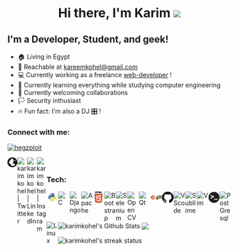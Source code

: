 <h1 align="center">Hi there, I'm Karim <img src="https://media.giphy.com/media/hvRJCLFzcasrR4ia7z/giphy.gif" width="25px"></h1>


## I'm a Developer, Student, and geek!
- 🏠 Living in Egypt
- 📨 Reachable at kareemkohel@gmail.com
- 💻 Currently working as a freelance [web-developer][website] !
- 📝 Currently learning everything while studying computer engineering
- 👥 Currently welcoming collaborations
- 🏳 Security inthusiast
- 🔥 Fun fact: I'm also a DJ 🎛 !

### Connect with me:
<p align="left"> <a href="https://twitter.com/karimkohel" target="blank"><img src="https://img.shields.io/twitter/follow/karimkohel?logo=twitter&style=for-the-badge" alt="hegzploit" /></a> </p>

[<img align="left" alt="karimkohel.com" width="22px" src="https://raw.githubusercontent.com/iconic/open-iconic/master/svg/globe.svg" />][website]
[<img align="left" alt="karimkohel | Twitter" width="22px" src="https://cdn.jsdelivr.net/npm/simple-icons@v3/icons/twitter.svg" />][twitter]
[<img align="left" alt="karimkohel | LinkedIn" width="22px" src="https://cdn.jsdelivr.net/npm/simple-icons@v3/icons/linkedin.svg" />][linkedin]
[<img align="left" alt="karimkohel | Instagram" width="22px" src="https://cdn.jsdelivr.net/npm/simple-icons@v3/icons/instagram.svg" />][instagram]

<br />

### Tech:

<img align="left" alt="Python3" width="26px" src="https://raw.githubusercontent.com/github/explore/80688e429a7d4ef2fca1e82350fe8e3517d3494d/topics/python/python.png" />

<img align="left" alt="C" width="26px" src="https://seeklogo.com/images/C/c-programming-language-logo-9B32D017B1-seeklogo.com.png" />

<img align="left" alt="Django" width="26px" src="https://humancoders-formations.s3.amazonaws.com/uploads/course/logo/3/formation-django.png" />

<img align="left" alt="Apache" width="26px" src="https://endertech.com/wp-content/uploads/2017/09/apache-logo.png" />

<img align="left" alt="HTML5" width="26px" src="https://raw.githubusercontent.com/github/explore/80688e429a7d4ef2fca1e82350fe8e3517d3494d/topics/html/html.png" />

<img align="left" alt="Bootstrap" width="26px" src="https://www.pinclipart.com/picdir/middle/35-353932_bootstrap-bootstrap-4-logo-png-clipart.png" />

<img align="left" alt="Selenium" width="26px" src="https://www.drupal.org/files/styles/grid-3/public/images/big-logo.png?itok=MOZk5YZl" />

<img align="left" alt="OpenCV" width="26px" src="https://i.stack.imgur.com/ez8QV.png" />

<img align="left" alt="Qt" width="26px" src="https://www.claysol.com/public/images/qt.png" />

<img align="left" alt="Git" width="26px" src="https://raw.githubusercontent.com/github/explore/80688e429a7d4ef2fca1e82350fe8e3517d3494d/topics/git/git.png" />

<img align="left" alt="GitHub" width="26px" src="https://raw.githubusercontent.com/github/explore/78df643247d429f6cc873026c0622819ad797942/topics/github/github.png" />

<img align="left" alt="VScode" width="26px" src="https://user-images.githubusercontent.com/10379994/31985754-c56b8dba-b998-11e7-9705-a7f984433049.png" />

<img align="left" alt="Subllime" width="26px" src="https://upload.wikimedia.org/wikipedia/en/d/d2/Sublime_Text_3_logo.png" />

<img align="left" alt="Vim" width="26px" src="http://www.sromero.org/wiki/_media/linux/aplicaciones/vimman/vim-editor_logo.png" />

<img align="left" alt="Terminal" width="26px" src="https://raw.githubusercontent.com/github/explore/80688e429a7d4ef2fca1e82350fe8e3517d3494d/topics/terminal/terminal.png" />

<img align="left" alt="PostGresql" width="26px" src="https://upload.wikimedia.org/wikipedia/commons/thumb/2/29/Postgresql_elephant.svg/540px-Postgresql_elephant.svg.png" />

<img align="left" alt="Linux" width="26px" src="https://cdn.pixabay.com/photo/2017/01/31/16/57/linux-2025536_960_720.png" />

<br />
<br />

---

<img align="center" alt="karimkohel's Github Stats" src="https://github-readme-stats.vercel.app/api?username=karimkohel&show_icons=true&hide_border=true&count_private=true&bg_color=35,0b0c12,0e1535&title_color=fff&text_color=fff&icon_color=fff" />

<a href="https://github.com/karimkohel">
  <img align="center" src="https://github-readme-stats.vercel.app/api/top-langs/?username=karimkohel&hide=objective-c&bg_color=35,0b0c12,0e1535&title_color=fff&text_color=fff&icon_color=fff&hide_border=true" />
</a>

<p><img align="center" src="https://github-readme-streak-stats.herokuapp.com/?user=karimkohel&bg_color=35,0b0c12,0e1535&title_color=fff&text_color=fff&icon_color=fff&hide_border=true" alt="karimkohel's streak status" /></p>


[website]: https://www.karimkohel.com
[twitter]: https://twitter.com/karimkohel
[linkedin]: https://linkedin.com/in/karimkohel
[instagram]: https://instagram.com/karimkohel